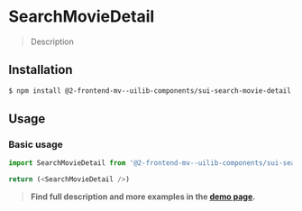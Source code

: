 # SearchMovieDetail

> Description

<!-- ![](./assets/preview.png) -->

## Installation

```sh
$ npm install @2-frontend-mv--uilib-components/sui-search-movie-detail --save
```

## Usage

### Basic usage
```js
import SearchMovieDetail from '@2-frontend-mv--uilib-components/sui-search-movie-detail'

return (<SearchMovieDetail />)
```


> **Find full description and more examples in the [demo page](#).**